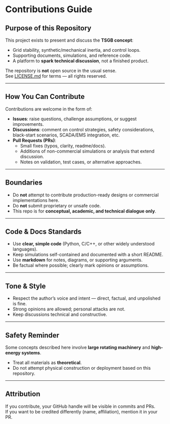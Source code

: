 # Contributions Guide

## Purpose of this Repository
This project exists to present and discuss the **TSGB concept**:  
- Grid stability, synthetic/mechanical inertia, and control loops.  
- Supporting documents, simulations, and reference code.  
- A platform to **spark technical discussion**, not a finished product.  

The repository is **not** open source in the usual sense.  
See [LICENSE.md](./LICENSE.md) for terms — all rights reserved.  

---

## How You Can Contribute
Contributions are welcome in the form of:
- **Issues**: raise questions, challenge assumptions, or suggest improvements.  
- **Discussions**: comment on control strategies, safety considerations, black-start scenarios, SCADA/EMS integration, etc.  
- **Pull Requests (PRs)**:  
  - Small fixes (typos, clarity, readme/docs).  
  - Additions of non-commercial simulations or analysis that extend discussion.  
  - Notes on validation, test cases, or alternative approaches.  

---

## Boundaries
- Do **not** attempt to contribute production-ready designs or commercial implementations here.  
- Do **not** submit proprietary or unsafe code.  
- This repo is for **conceptual, academic, and technical dialogue only**.  

---

## Code & Docs Standards
- Use **clear, simple code** (Python, C/C++, or other widely understood languages).  
- Keep simulations self-contained and documented with a short README.  
- Use **markdown** for notes, diagrams, or supporting arguments.  
- Be factual where possible; clearly mark opinions or assumptions.  

---

## Tone & Style
- Respect the author’s voice and intent — direct, factual, and unpolished is fine.  
- Strong opinions are allowed; personal attacks are not.  
- Keep discussions technical and constructive.  

---

## Safety Reminder
Some concepts described here involve **large rotating machinery** and **high-energy systems**.  
- Treat all materials as **theoretical**.  
- Do not attempt physical construction or deployment based on this repository.  

---

## Attribution
If you contribute, your GitHub handle will be visible in commits and PRs.  
If you want to be credited differently (name, affiliation), mention it in your PR.  
